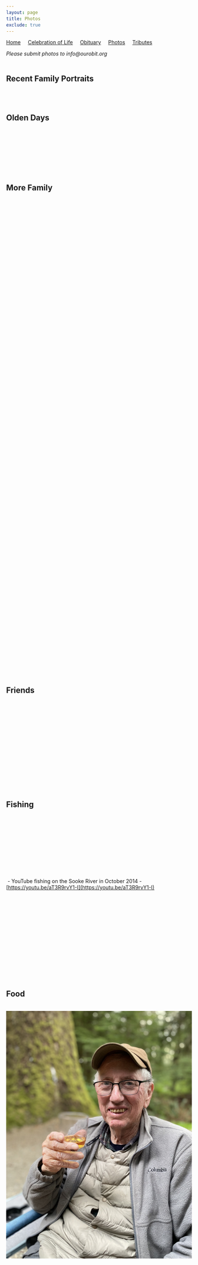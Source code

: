 ```yaml
---
layout: page
title: Photos
exclude: true
---
```


[Home](./) &nbsp;&nbsp;&nbsp;&nbsp;[Celebration of Life](./celebration)  &nbsp;&nbsp;&nbsp;&nbsp;[Obituary](./obituary)  &nbsp;&nbsp;&nbsp;&nbsp;[Photos](./photos)  &nbsp;&nbsp;&nbsp;&nbsp;[Tributes](./tributes)

_Please submit photos to info@ourobit.org_<br><br>

## Recent Family Portraits

<img src="./assets/rd_nov28_prom_050.png" alt=""/><br>
<img src="./assets/rd_nov28_prom_051.png" alt=""/><br>


## Olden Days

<img src="./assets/ronduncan001.png" alt=""/><br>
<img src="./assets/ronduncan033.png" alt=""/><br> 
<img src="./assets/ronduncan034.png" alt=""/><br>
<img src="./assets/ron_olddays001.png" alt=""/><br>
<img src="./assets/ron_olddays002.png" alt=""/><br>
<img src="./assets/ron_olddays003.png" alt=""/><br>
<img src="./assets/ron_olddays004.png" alt=""/><br>

## More Family

<img src="./assets/ronduncan015.png" alt=""/><br>
<img src="./assets/ronduncan003.png" alt=""/><br>
<img src="./assets/ronduncan009.png" alt=""/><br>
<img src="./assets/ronduncan010.png" alt=""/><br>
<img src="./assets/ronduncan029.png" alt=""/><br>
<img src="./assets/ronduncan030.png" alt=""/><br>
<img src="./assets/ronduncan032.png" alt=""/><br>
<img src="./assets/ronduncan038.png" alt=""/><br>
<img src="./assets/ronduncan039.png" alt=""/><br>
<img src="./assets/ronduncan024.png" alt=""/><br>
<img src="./assets/ronduncan046.png" alt=""/><br>
<img src="./assets/ronduncan047.png" alt=""/><br>
<img src="./assets/ronduncan048.png" alt=""/><br>
<img src="./assets/ronduncan049.png" alt=""/><br>
<img src="./assets/ronduncan050.png" alt=""/><br>
<img src="./assets/ronduncan054.png" alt=""/><br>
<img src="./assets/ronduncan055.png" alt=""/><br>
<img src="./assets/ronduncan058.png" alt=""/><br>
<img src="./assets/ronduncan059.png" alt=""/><br>
<img src="./assets/ronduncan060.png" alt=""/><br>
<img src="./assets/ronduncan045.png" alt=""/><br>
<img src="./assets/ronduncan017.png" alt=""/><br>
<img src="./assets/ronduncan018.png" alt=""/><br> 
<img src="./assets/ronduncan021.png" alt=""/><br>
<img src="./assets/ronduncan022.png" alt=""/><br>
<img src="./assets/ronduncan023.png" alt=""/><br> 
<img src="./assets/ronduncan025.png" alt=""/><br>
<img src="./assets/ronduncan002.png" alt=""/><br>
<img src="./assets/ronduncan056.png" alt=""/><br>
<img src="./assets/ronduncan008.png" alt=""/><br>
<img src="./assets/ronduncan051.png" alt=""/><br>
<img src="./assets/ronduncan052.png" alt=""/><br>
<img src="./assets/ronduncan053.png" alt=""/><br>
<img src="./assets/ronduncan031.png" alt=""/><br>
<img src="./assets/ronduncan016.png" alt=""/><br>
<img src="./assets/ronduncan040.png" alt=""/><br>
<img src="./assets/ronduncan061.png" alt=""/><br>
<img src="./assets/ronduncan027.png" alt=""/><br>
<img src="./assets/ron_family001.png" alt=""/><br>
<img src="./assets/ron_family002.png" alt=""/><br>
<img src="./assets/ron_family003.png" alt=""/><br>
<img src="./assets/ron_family004.png" alt=""/><br>
<img src="./assets/ron_family005.png" alt=""/><br>
<img src="./assets/ron_family006.png" alt=""/><br>
<img src="./assets/ron_family007.png" alt=""/><br>
<img src="./assets/rd_nov28_family_050.png" alt=""/><br>
<img src="./assets/rd_nov28_family_051.png" alt=""/><br>
<img src="./assets/rd_nov28_family_052.png" alt=""/><br>
<img src="./assets/rd_nov28_family_053.png" alt=""/><br>
<img src="./assets/rd_nov28_family_054.png" alt=""/><br>
<img src="./assets/rd_nov28_family_055.png" alt=""/><br>
<img src="./assets/rd_nov28_family_056.png" alt=""/><br>
<img src="./assets/rd_nov28_family_057.png" alt=""/><br>
<img src="./assets/rd_nov28_family_058.png" alt=""/><br>
<img src="./assets/rd_nov28_family_059.png" alt=""/><br>
<img src="./assets/rd_nov28_family_060.png" alt=""/><br>
<img src="./assets/rd_nov28_family_061.png" alt=""/><br>
<img src="./assets/rd_nov28_family_062.png" alt=""/><br>
<img src="./assets/rd_nov28_family_063.png" alt=""/><br>
<img src="./assets/rd_nov28_family_064.png" alt=""/><br>
<img src="./assets/rd_nov28_family_065.png" alt=""/><br>
<img src="./assets/rd_nov28_family_066.png" alt=""/><br>
<img src="./assets/rd_nov28_family_067.png" alt=""/><br>
<img src="./assets/rd_nov28_family_068.png" alt=""/><br>
<img src="./assets/rd_nov28_family_069.png" alt=""/><br>
<img src="./assets/rd_nov28_family_070.png" alt=""/><br>
<img src="./assets/rd_nov28_family_071.png" alt=""/><br>
<img src="./assets/rd_nov28_family_072.png" alt=""/><br>
<img src="./assets/rd_nov28_family_073.png" alt=""/><br>
<img src="./assets/rd_nov28_family_074.png" alt=""/><br>
<img src="./assets/rd_nov28_family_075.png" alt=""/><br>
<img src="./assets/rd_nov28_family_076.png" alt=""/><br>
<img src="./assets/rd_nov28_family_077.png" alt=""/><br>
<img src="./assets/rd_nov28_family_078.png" alt=""/><br>
<img src="./assets/rd_nov28_family_079.png" alt=""/><br>
<img src="./assets/rd_nov28_family_080.png" alt=""/><br>


## Friends

<img src="./assets/rd_nov28_friends_050.png" alt=""/><br>
<img src="./assets/rd_nov28_friends_051.png" alt=""/><br>
<img src="./assets/ronduncan043.png" alt=""/><br>
<img src="./assets/ronduncan044.png" alt=""/><br>
<img src="./assets/ronduncan026.png" alt=""/><br>
<img src="./assets/ron_friends001.png" alt=""/><br>
<img src="./assets/ron_friends002.png" alt=""/><br> 
<img src="./assets/ron_friends003.png" alt=""/><br> 
<img src="./assets/ron_friends004.png" alt=""/><br> 
<img src="./assets/ron_friends005.png" alt=""/><br> 
<img src="./assets/ron_friends006.png" alt=""/><br> 
<img src="./assets/ron_friends007.png" alt=""/><br> 
<img src="./assets/ron_friends008.png" alt=""/><br> 
<img src="./assets/ron_friends009.png" alt=""/><br>  

## Fishing

<img src="./assets/ronduncan004.png" alt=""/><br> 
<img src="./assets/ronduncan006.png" alt=""/><br>
<img src="./assets/ronduncan007.png" alt=""/><br>
<img src="./assets/ronduncan011.png" alt=""/><br>
<img src="./assets/ronduncan012.png" alt=""/><br>
<img src="./assets/ronduncan013.png" alt=""/><br>
<img src="./assets/ronduncan014.png" alt=""/><br> 
<img src="./assets/ronduncan035.png" alt=""/><br>
<img src="./assets/ronduncan062.png" alt=""/><br>
<img src="./assets/ronduncan042.png" alt=""/><br>
<img src="./assets/ronduncan063.png" alt=""/> - YouTube fishing on the Sooke River in October 2014 - [https://youtu.be/aT3R9rvY1-I](https://youtu.be/aT3R9rvY1-I)<br>
<img src="./assets/ron_fishing001.png" alt=""/><br>
<img src="./assets/ron_fishing002.png" alt=""/><br>
<img src="./assets/ron_fishing003.png" alt=""/><br>
<img src="./assets/ron_fishing004.png" alt=""/><br>
<img src="./assets/ron_fishing005.png" alt=""/><br>
<img src="./assets/ron_fishing006.png" alt=""/><br>
<img src="./assets/ron_fishing007.png" alt=""/><br>
<img src="./assets/rd_nov28_fishing_050.png" alt=""/><br>
<img src="./assets/rd_nov28_fishing_051.png" alt=""/><br>
<img src="./assets/rd_nov28_fishing_052.png" alt=""/><br>
<img src="./assets/rd_nov28_fishing_053.png" alt=""/><br>
<img src="./assets/rd_nov28_fishing_054.png" alt=""/><br>
<img src="./assets/rd_nov28_fishing_055.png" alt=""/><br>
<img src="./assets/rd_nov28_fishing_056.png" alt=""/><br>


## Food

<img src="./assets/rd_nov28_food_050.png" alt=""/><br>
<img src="./assets/ronduncan036.png" alt=""/><br>
<img src="./assets/ronduncan041.png" alt=""/><br>
<img src="./assets/ronduncan057.png" alt=""/><br>
<img src="./assets/ron_foodie001.png" alt=""/><br>
<img src="./assets/ron_foodie002.png" alt=""/><br>
<img src="./assets/ron_foodie003.png" alt=""/><br>
<img src="./assets/ron_foodie004.png" alt=""/><br>












